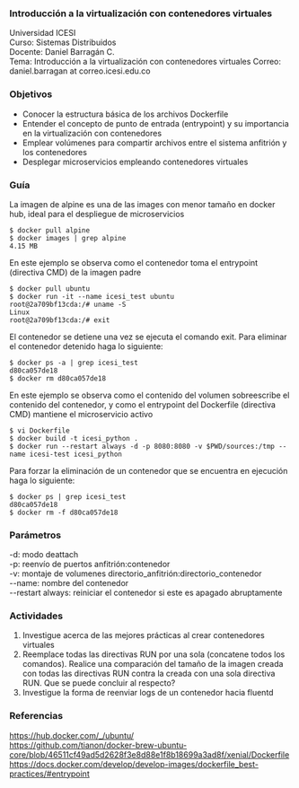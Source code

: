 ### Introducción a la virtualización con contenedores virtuales

Universidad ICESI  
Curso: Sistemas Distribuidos  
Docente: Daniel Barragán C.  
Tema: Introducción a la virtualización con contenedores virtuales
Correo: daniel.barragan at correo.icesi.edu.co

### Objetivos
* Conocer la estructura básica de los archivos Dockerfile
* Entender el concepto de punto de entrada (entrypoint) y su importancia en la virtualización con contenedores
* Emplear volúmenes para compartir archivos entre el sistema anfitrión y los contenedores
* Desplegar microservicios empleando contenedores virtuales

### Guía

La imagen de alpine es una de las images con menor tamaño en docker hub, ideal para el despliegue de microservicios
```
$ docker pull alpine
$ docker images | grep alpine
4.15 MB
```

En este ejemplo se observa como el contenedor toma el entrypoint (directiva CMD) de la imagen padre
```
$ docker pull ubuntu
$ docker run -it --name icesi_test ubuntu
root@2a709bf13cda:/# uname -S
Linux
root@2a709bf13cda:/# exit
```

El contenedor se detiene una vez se ejecuta el comando exit. Para eliminar el contenedor detenido haga lo
siguiente:
```
$ docker ps -a | grep icesi_test
d80ca057de18
$ docker rm d80ca057de18
```

En este ejemplo se observa como el contenido del volumen sobreescribe el contenido del contenedor,
y como el entrypoint del Dockerfile (directiva CMD) mantiene el microservicio activo
```
$ vi Dockerfile
$ docker build -t icesi_python .
$ docker run --restart always -d -p 8080:8080 -v $PWD/sources:/tmp --name icesi-test icesi_python
```

Para forzar la eliminación de un contenedor que se encuentra en ejecución haga lo siguiente:
```
$ docker ps | grep icesi_test
d80ca057de18
$ docker rm -f d80ca057de18
```

### Parámetros
-d: modo deattach  
-p: reenvío de puertos anfitrión:contenedor  
-v: montaje de volumenes directorio_anfitrión:directorio_contenedor  
--name: nombre del contenedor  
--restart always: reiniciar el contenedor si este es apagado abruptamente  

### Actividades
1. Investigue acerca de las mejores prácticas al crear contenedores virtuales
2. Reemplace todas las directivas RUN por una sola (concatene todos los comandos). Realice una
comparación del tamaño de la imagen creada con todas las directivas RUN contra la creada con una
sola directiva RUN. Que se puede concluir al respecto?
3. Investigue la forma de reenviar logs de un contenedor hacia fluentd

### Referencias
https://hub.docker.com/_/ubuntu/  
https://github.com/tianon/docker-brew-ubuntu-core/blob/46511cf49ad5d2628f3e8d88e1f8b18699a3ad8f/xenial/Dockerfile  
https://docs.docker.com/develop/develop-images/dockerfile_best-practices/#entrypoint
